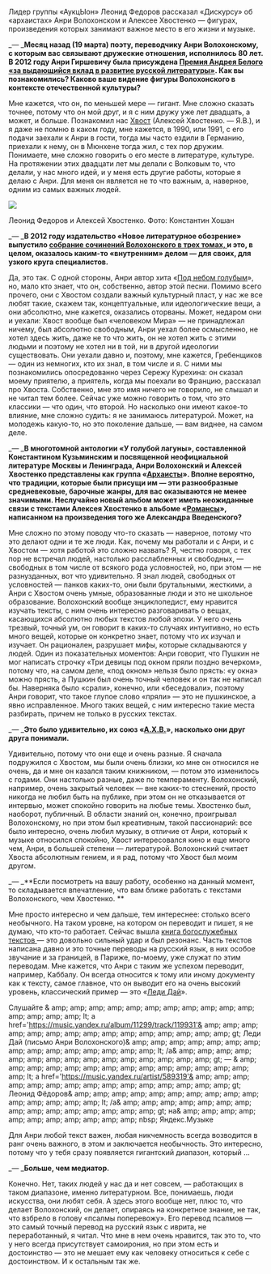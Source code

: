 Лидер группы «АукцЫон» Леонид Федоров рассказал «Дискурсу» об «архаистах» Анри Волохонском и Алексее Хвостенко — фигурах, произведения которых занимают важное место в его жизни и музыке.

_— _**Месяц назад (19 марта) поэту, переводчику Анри Волохонскому, с которым вас связывают дружеские отношения, исполнилось 80 лет. В 2012 году Анри Гиршевичу была присуждена [﻿Премия Андрея Белого «за выдающийся вклад в развитие русской литературы»](http://belyprize.ru/?pid=446). Как вы познакомились? Каково ваше видение фигуры Волохонского в контексте отечественной культуры?**

Мне кажется, что он, по меньшей мере — гигант. Мне сложно сказать точнее, потому что он мой друг, и я с ним дружу уже лет двадцать, а может, и больше. Познакомил нас [Хвост](http://www.litkarta.ru/world/france/persons/hvostenko-a/) (Алексей Хвостенко. — Я.В.), и я даже не помню в каком году, мне кажется, в 1990, или 1991, с его подачи заехали к Анри в гости, тогда мы часто ездили в Германию, приехали к нему, он в Мюнхене тогда жил, с тех пор дружим. Понимаете, мне сложно говорить о его месте в литературе, культуре. На протяжении этих двадцати лет мы делали с Волковым то, что делали, у нас много идей, и у меня есть другие работы, которые я делаю с Анри. Для меня он является не то что важным, а, наверное, одним из самых важных людей.

![](https://assets.discours.io/unsafe/900x/production/image/691ea8a0-a54a-11e8-bfc7-9b5979ddfe3f.jpeg)

Леонид Федоров и Алексей Хвостенко. Фото: Константин Хошан

​_— _**В 2012 году издательство «Новое литературное обозрение» выпустило [собрание сочинений Волохонского в трех томах, ](http://www.nlobooks.ru/node/2330)и это, в целом, оказалось каким-то «внутренним» делом — для своих, для узкого круга специалистов.**

Да, это так. С одной стороны, Анри автор хита «[Под небом голубым](http://matveychev-oleg.livejournal.com/2752305.html)», но, мало кто знает, что он, собственно, автор этой песни. Помимо всего прочего, они с Хвостом создали важный культурный пласт, у нас же все любят такие, скажем так, концептуальные, или идеологические вещи, а они абсолютно, мне кажется, оказались оторваны. Может, недаром они и уехали: Хвост вообще был «человеком Мира» — не принадлежал ничему, был абсолютно свободным, Анри уехал более осмысленно, не хотел здесь жить, даже не то что жить, он не хотел жить с этими людьми и поэтому не хотел ни в той, ни в другой идеологии существовать. Они уехали давно и, поэтому, мне кажется, Гребенщиков — один из немногих, кто их знал, в том числе и я. С ними мы познакомились опосредованно через Сережу Курехина: он сказал моему приятелю, а приятель, когда мы поехали во Францию, рассказал про Хвоста. Собственно, мне это имя ничего не говорило, не слышал и не читал тем более. Сейчас уже можно говорить о том, что это классики — что один, что второй. Но насколько они имеют какое-то влияние, мне сложно судить: я не занимаюсь литературой. Может, на молодежь какую-то, но это поколение дальше, — вам виднее, на самом деле. 

_— _**В многотомной антологии «У голубой лагуны», составленной Константином Кузьминским и посвященной неофициальной литературе Москвы и Ленинграда, Анри Волохонский и Алексей Хвостенко представлены как группа «[Архаисты](http://kkk-bluelagoon.ru/tom2a/cont_2a.htm)». Вполне вероятно, что традиции, которые были присущи им — эти разнообразные средневековые, барочные жанры, для вас оказываются не менее значимыми. Неслучайно новый альбом может иметь неожиданные связи с текстами Алексея Хвостенко в альбоме «[Романсы](http://www.leonidfedorov.ru/romances.htm)», написанном на произведения того же Александра Введенского?**

Мне сложно по этому поводу что-то сказать — наверное, потому что это делают одни и те же люди. Как, почему мы работали и с Анри, и с Хвостом — хотя работой это сложно назвать? Я, честно говоря, с тех пор не встречал людей, настолько расслабленных и свободных, — свободных в том числе от всякого рода условностей, но, при этом — не разнузданных, вот что удивительно. Я знал людей, свободных от условностей — панков каких-то, они были брутальными, жесткими, а Анри с Хвостом очень умные, образованные люди и это не школьное образование. Волохонский вообще энциклопедист, ему нравится изучать тексты, с ним очень интересно разговаривать о вещах, касающихся абсолютно любых текстов любой эпохи. У него очень трезвый, точный ум, он говорит в каких-то случаях интуитивно, но есть много вещей, которые он конкретно знает, потому что их изучал и изучает. Он рационален, разрушает мифы, которые складываются у людей. Один из показательных моментов: Анри говорит, что Пушкин не мог написать строчку «Три девицы под окном пряли поздно вечерком», потому что, на самом деле, «под окном» нельзя было прясть: «у окна» можно прясть, а Пушкин был очень точный человек и он так не написал бы. Наверняка было «срали», конечно, или «беседовали», поэтому Анри говорит, что такое глупое слово «пряли» — это не пушкинское, а явно исправленное. Много таких вещей, с ним интересно такие места разбирать, причем не только в русских текстах.

_— _**Это было удивительно, их союз «[А.Х.В.](http://kkk-bluelagoon.ru/tom2a/volohonsky7.htm)», насколько они друг друга понимали.**  


Удивительно, потому что они еще и очень разные. Я сначала подружился с Хвостом, мы были очень близки, ко мне он относился не очень, да и мне он казался таким книжником, — потом это изменилось с годами. Они настолько разные, даже по темпераменту. Волохонский, например, очень закрытый человек — вне каких-то стеснений, просто никогда не любил быть на публике, при этом он не отказывается от интервью, может спокойно говорить на любые темы. Хвостенко был, наоборот, публичный. В области знаний он, конечно, проигрывал Волохонскому, но при этом был креативным, такой пассионарий: все было интересно, очень любил музыку, в отличие от Анри, который к музыке относился спокойно, Хвост интересовался кино и еще много чем, Анри, в большей степени — литературой. Волохонский считает Хвоста абсолютным гением, и я рад, потому что Хвост был моим другом.  


_— _**Если посмотреть на вашу работу, особенно на данный момент, то складывается впечатление, что вам ближе работать с текстами Волохонского, чем Хвостенко. **  


Мне просто интересно и чем дальше, тем интереснее: столько всего необычного. На таком уровне, на котором он переводит и пишет, я не думаю, что кто-то работает. Сейчас вышла [книга богослужебных текстов ](http://www.colta.ru/articles/literature/9901)— это довольно сильный удар и был резонанс. Часть текстов написана давно и это точные переводы на русский язык, в них особое звучание и за границей, в Париже, по-моему, уже служат по этим переводам. Мне кажется, что Анри с таким же успехом переводит, например, Каббалу. Он всегда относится к тому или иному документу как к тексту, самое главное, что он выводит его на очень высокий уровень, классический пример — это «[Леди Дай](http://mumburum.com/lyrics/6924223.html)».

Слушайте & amp; amp; amp; amp; amp; amp; amp; amp; amp; amp; amp; amp; amp; amp; amp; lt; a href='https://music.yandex.ru/album/11299/track/119931'& amp; amp; amp; amp; amp; amp; amp; amp; amp; amp; amp; amp; amp; amp; amp; gt; Леди Дай (письмо Анри Волохонского)& amp; amp; amp; amp; amp; amp; amp; amp; amp; amp; amp; amp; amp; amp; amp; lt; /a& amp; amp; amp; amp; amp; amp; amp; amp; amp; amp; amp; amp; amp; amp; amp; gt; — & amp; amp; amp; amp; amp; amp; amp; amp; amp; amp; amp; amp; amp; amp; amp; lt; a href='https://music.yandex.ru/artist/589319'& amp; amp; amp; amp; amp; amp; amp; amp; amp; amp; amp; amp; amp; amp; amp; gt; Леонид Фёдоров& amp; amp; amp; amp; amp; amp; amp; amp; amp; amp; amp; amp; amp; amp; amp; lt; /a& amp; amp; amp; amp; amp; amp; amp; amp; amp; amp; amp; amp; amp; amp; amp; gt; на& amp; amp; amp; amp; amp; amp; amp; amp; amp; amp; amp; nbsp; Яндекс.Музыке

Для Анри любой текст важен, любая никчемность всегда возводится в ранг очень важного, в этом и заключается необычность. Это интересно, потому что у тебя сразу появляется гигантский диапазон, который …  


_— _**Больше, чем медиатор.**

Конечно. Нет, таких людей у нас да и нет совсем, — работающих в таком диапазоне, именно литературном. Все, понимаешь, люди искусства, они любят себя. А здесь этого вообще нет, плюс то, что делает Волохонский, он делает, опираясь на конкретное знание, не так, что взбрело в голову «псалмы поперевожу». Его перевод псалмов — это самый точный перевод на русский язык с иврита, не переработанный, я читал. Что мне в нем очень нравится, так это то, что у него всегда присутствует самоирония, но при этом есть и достоинство — это не мешает ему как человеку относиться к себе с достоинством. И к остальным так же.
